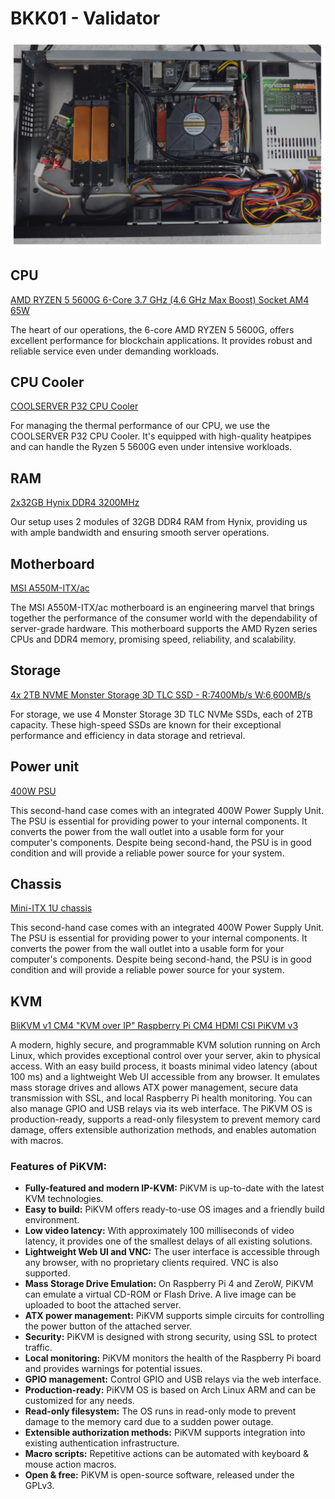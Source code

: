 # BKK01 - Validator
![BKK01](./images/bkk01/bkk01.webp)

## CPU

[AMD RYZEN 5 5600G 6-Core 3.7 GHz (4.6 GHz Max Boost) Socket AM4 65W](https://www.amd.com/en/products/cpu/amd-ryzen-5-5600g)

The heart of our operations, the 6-core AMD RYZEN 5 5600G, offers excellent
performance for blockchain applications. It provides robust and reliable
service even under demanding workloads.

## CPU Cooler

[COOLSERVER P32 CPU Cooler](https://aliexpress.com/item/1005004050053958.html)

For managing the thermal performance of our CPU, we use the COOLSERVER P32 CPU
Cooler. It's equipped with high-quality heatpipes and can handle the Ryzen 5
5600G even under intensive workloads.

## RAM

[2x32GB Hynix DDR4 3200MHz](https://www.hynix.com/eng/products/drammodule.jsp)

Our setup uses 2 modules of 32GB DDR4 RAM from Hynix, providing us with ample
bandwidth and ensuring smooth server operations.

## Motherboard

[MSI A550M-ITX/ac](https://www.msi.com/Motherboard/A550M-ITX-AC)

The MSI A550M-ITX/ac motherboard is an engineering marvel that brings together
the performance of the consumer world with the dependability of server-grade
hardware. This motherboard supports the AMD Ryzen series CPUs and DDR4 memory,
promising speed, reliability, and scalability.

## Storage

[4x 2TB NVME Monster Storage 3D TLC SSD - R:7400Mb/s W:6,600MB/s](https://www.monsterdigital.com/)

For storage, we use 4 Monster Storage 3D TLC NVMe SSDs, each of 2TB capacity.
These high-speed SSDs are known for their exceptional performance and
efficiency in data storage and retrieval.

## Power unit

[400W PSU](https://lazada.co.th/products/i4470266272-s18039576717.html)

This second-hand case comes with an integrated 400W Power Supply Unit. The PSU
is essential for providing power to your internal components. It converts the
power from the wall outlet into a usable form for your computer's components.
Despite being second-hand, the PSU is in good condition and will provide a
reliable power source for your system.


## Chassis

[Mini-ITX 1U chassis](lazada.co.th/products/i4470266272-s18039576717.html)

This second-hand case comes with an integrated 400W Power Supply Unit. The PSU
is essential for providing power to your internal components. It converts the
power from the wall outlet into a usable form for your computer's components.
Despite being second-hand, the PSU is in good condition and will provide a
reliable power source for your system.


## KVM

[BliKVM v1 CM4 "KVM over IP" Raspberry Pi CM4 HDMI CSI PiKVM v3](https://aliexpress.com/item/1005003262886521.html)

A modern, highly secure, and programmable KVM solution running on Arch Linux,
which provides exceptional control over your server, akin to physical access.
With an easy build process, it boasts minimal video latency (about 100 ms) and
a lightweight Web UI accessible from any browser. It emulates mass storage
drives and allows ATX power management, secure data transmission with SSL, and
local Raspberry Pi health monitoring. You can also manage GPIO and USB relays
via its web interface. The PiKVM OS is production-ready, supports a read-only
filesystem to prevent memory card damage, offers extensible authorization
methods, and enables automation with macros.


### Features of PiKVM:

- **Fully-featured and modern IP-KVM:** PiKVM is up-to-date with the latest KVM technologies.
- **Easy to build:** PiKVM offers ready-to-use OS images and a friendly build environment.
- **Low video latency:** With approximately 100 milliseconds of video latency, it provides
one of the smallest delays of all existing solutions.
- **Lightweight Web UI and VNC:** The user interface is accessible through any browser,
with no proprietary clients required. VNC is also supported.
- **Mass Storage Drive Emulation:** On Raspberry Pi 4 and ZeroW, PiKVM can emulate a virtual
CD-ROM or Flash Drive. A live image can be uploaded to boot the attached server.
- **ATX power management:** PiKVM supports simple circuits for controlling the power
button of the attached server.
- **Security:** PiKVM is designed with strong security, using SSL to protect traffic.
- **Local monitoring:** PiKVM monitors the health of the Raspberry Pi board and provides
warnings for potential issues.
- **GPIO management:** Control GPIO and USB relays via the web interface.
- **Production-ready:** PiKVM OS is based on Arch Linux ARM and can be customized for any needs.
- **Read-only filesystem:** The OS runs in read-only mode to prevent damage to the memory
card due to a sudden power outage.
- **Extensible authorization methods:** PiKVM supports integration into existing
authentication infrastructure.
- **Macro scripts:** Repetitive actions can be automated with keyboard & mouse action macros.
- **Open & free:** PiKVM is open-source software, released under the GPLv3.
